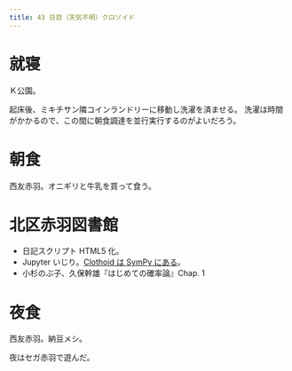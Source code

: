 ```yaml
---
title: 43 日目（天気不明）クロソイド
---
```


# 就寝

Ｋ公園。

起床後、ミキチサン隣コインランドリーに移動し洗濯を済ませる。
洗濯は時間がかかるので、この間に朝食調達を並行実行するのがよいだろう。

# 朝食

西友赤羽。オニギリと牛乳を買って食う。

# 北区赤羽図書館

* 日記スクリプト HTML5 化。
* Jupyter いじり。[Clothoid は SymPy にある][sympy_plotting]。
* 小杉のぶ子、久保幹雄『はじめての確率論』Chap. 1

[sympy_plotting]: https://github.com/showa-yojyo/jupyter-notebooks/sympy_plotting.ipynb

# 夜食

西友赤羽。納豆メシ。

夜はセガ赤羽で遊んだ。
